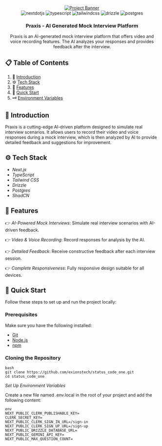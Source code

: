 <div align="center">
  <br />
    <a href="#" target="_blank">
      <img src="https://utfs.io/f/3db27ba7-05e6-499e-b1ba-005743a69fcd-prjuoy.png" alt="Project Banner">
    </a>
  <br />

  <div>
    <img src="https://img.shields.io/badge/-Next_JS-black?style=for-the-badge&logoColor=white&logo=nextdotjs&color=000000" alt="nextdotjs" />
    <img src="https://img.shields.io/badge/-TypeScript-black?style=for-the-badge&logoColor=white&logo=typescript&color=3178C6" alt="typescript" />
    <img src="https://img.shields.io/badge/-Tailwind_CSS-black?style=for-the-badge&logoColor=white&logo=tailwindcss&color=06B6D4" alt="tailwindcss" />
    <img src="https://img.shields.io/badge/-Drizzle-black?style=for-the-badge&logoColor=white&logo=drizzle" alt="drizzle" />
    <img src="https://img.shields.io/badge/-Postgres-black?style=for-the-badge&logoColor=white&logo=postgresql&color=336791" alt="postgres" />
  </div>

  <h3 align="center">Praxis - AI Generated Mock Interview Platform</h3>

  <div align="center">
    Praxis is an AI-generated mock interview platform that offers video and voice recording features. The AI analyzes your responses and provides feedback after the interview.
  </div>
</div>

## 📋 Table of Contents

1. 🤖 [Introduction](#introduction)
2. ⚙ [Tech Stack](#tech-stack)
3. 🔋 [Features](#features)
4. 🤸 [Quick Start](#quick-start)
5. 🗝 [Environment Variables](#environment-variables)

## 🤖 Introduction

Praxis is a cutting-edge AI-driven platform designed to simulate real interview scenarios. It allows users to record their video and voice responses during a mock interview, which is then analyzed by AI to provide detailed feedback and suggestions for improvement.

## ⚙ Tech Stack

- *Next.js*
- *TypeScript*
- *Tailwind CSS*
- *Drizzle*
- *Postgres*
- *ShadCN*

## 🔋 Features

👉 *AI-Powered Mock Interviews*: Simulate real interview scenarios with AI-driven feedback.

👉 *Video & Voice Recording*: Record responses for analysis by the AI.

👉 *Detailed Feedback*: Receive constructive feedback after each interview session.

👉 *Complete Responsiveness*: Fully responsive design suitable for all devices.

## 🤸 Quick Start

Follow these steps to set up and run the project locally:

### Prerequisites

Make sure you have the following installed:

- [Git](https://git-scm.com/)
- [Node.js](https://nodejs.org/en)
- [npm](https://www.npmjs.com/)

### Cloning the Repository
```
bash
git clone https://github.com/exionstech/status_code_one.git
cd status_code_one
```
*Set Up Environment Variables*

Create a new file named .env.local in the root of your project and add the following content:
```
env
NEXT_PUBLIC_CLERK_PUBLISHABLE_KEY=
CLERK_SECRET_KEY=
NEXT_PUBLIC_CLERK_SIGN_IN_URL=/sign-in
NEXT_PUBLIC_CLERK_SIGN_UP_URL=/sign-up
NEXT_PUBLIC_DRIZZLE_DATABASE_URL=
NEXT_PUBLIC_GEMINI_API_KEY=
NEXT_PUBLIC_MAX_QUESTION_COUNT=
```
